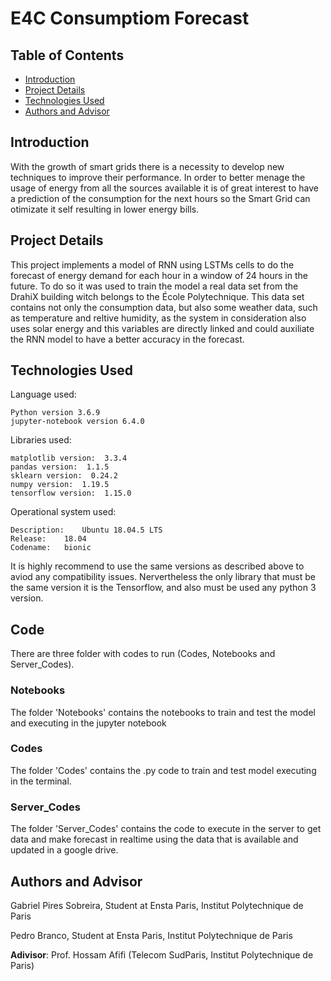 # E4C Consumptiom Forecast

## Table of Contents
* [Introduction](#introduction)
* [Project Details](#project-details)
* [Technologies Used](#technologies-used)
* [Authors and Advisor](#authors-and-advisor)

## Introduction

With the growth of smart grids there is a necessity to develop new techniques to improve their performance. In order to better menage the usage of energy from all the sources available it is of great interest to have a prediction of the consumption for the next hours so the Smart Grid can otimizate it self resulting in lower energy bills.

## Project Details

This project implements a model of RNN using LSTMs cells to do the forecast of energy demand for each hour in a window of 24 hours in the future. To do so it was used to train the model a real data set from the DrahiX building witch belongs to the École Polytechnique. This data set contains not only the consumption data, but also some weather data, such as temperature and reltive humidity, as the system in consideration also uses solar energy and this variables are directly linked and could auxiliate the RNN model to have a better accuracy in the forecast.

## Technologies Used

Language used:

    Python version 3.6.9
    jupyter-notebook version 6.4.0

Libraries used:

    matplotlib version:  3.3.4
    pandas version:  1.1.5
    sklearn version:  0.24.2
    numpy version:  1.19.5
    tensorflow version:  1.15.0

Operational system used:

    Description:	Ubuntu 18.04.5 LTS
    Release:	18.04
    Codename:	bionic

It is highly recommend to use the same versions as described above to aviod any compatibility issues. Nervertheless the only library that must be the same version it is the Tensorflow, and also must be used any python 3 version. 

## Code

There are three folder with codes to run (Codes, Notebooks and Server_Codes).

### Notebooks

The folder 'Notebooks' contains the notebooks to train and test the model and executing in the jupyter notebook

### Codes

The folder 'Codes' contains the .py code to train and test model executing in the terminal.

### Server_Codes

The folder 'Server_Codes' contains the code to execute in the server to get data and make forecast in realtime using the data that is available and updated in a google drive.

## Authors and Advisor

Gabriel Pires Sobreira, Student at Ensta Paris, Institut Polytechnique de Paris

Pedro Branco, Student at Ensta Paris, Institut Polytechnique de Paris

**Adivisor**: Prof. Hossam Afifi (Telecom SudParis, Institut Polytechnique de Paris)
